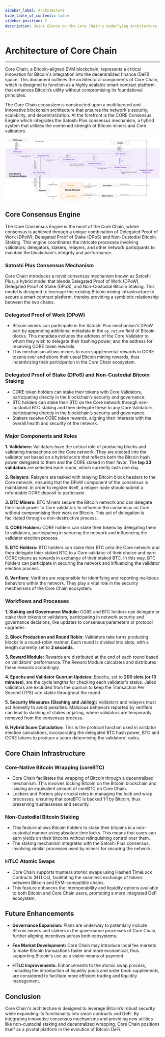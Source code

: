 ```yaml
---
sidebar_label: Architecture
hide_table_of_contents: false
sidebar_position: 2
description: Quick Glance on the Core Chain's Underlying Architecture
---
```


# Architecture of Core Chain
---

Core Chain, a Bitcoin-aligned EVM blockchain, represents a critical innovation for Bitcoin's integration into the decentralized finance (DeFi) space. This document outlines the architectural components of Core Chain, which is designed to function as a highly scalable smart contract platform that enhances Bitcoin’s utility without compromising its foundational principles.

The Core Chain ecosystem is constructed upon a multifaceted and innovative blockchain architecture that ensures the network's security, scalability, and decentralization. At the forefront is the CORE Consensus Engine which integrates the Satoshi Plus consensus mechanism, a hybrid system that utilizes the combined strength of Bitcoin miners and Core validators.


![component-diagram](../../../static/img/staoshi-plus/component-diagram.jpg)

## Core Consensus Engine
The Core Consensus Engine is the heart of the Core Chain, where consensus is achieved through a unique combination of Delegated Proof of Work (DPoW), Delegated Proof of Stake (DPoS) and Non-Custodial Bitcoin Staking. This engine coordinates the intricate processes involving validators, delegators, stakers, relayers, and other network participants to maintain the blockchain's integrity and performance.

### Satoshi Plus Consensus Mechanism

Core Chain introduces a novel consensus mechanism known as Satoshi Plus, a hybrid model that blends Delegated Proof of Work (DPoW), Delegated Proof of Stake (DPoS), and Non-Custodial Bitcoin Staking. This model is designed to leverage the existing Bitcoin mining infrastructure to secure a smart contract platform, thereby providing a symbiotic relationship between the two chains.

### Delegated Proof of Work (DPoW)
- Bitcoin miners can participate in the Satoshi Plus mechanism's DPoW part by appending additional metadata in the `op_return` field of Bitcoin blocks. This metadata includes the address of the Core Validator to whom they wish to delegate their hashing power, and the address for receiving CORE token rewards.
- This mechanism allows miners to earn supplemental rewards in CORE tokens over and above their usual Bitcoin mining rewards, thus incentivizing their participation in the Core Chain ecosystem.

### Delegated Proof of Stake (DPoS) and Non-Custodial Bitcoin Staking
- CORE token holders can stake their tokens with Core Validators, participating directly in the blockchain’s security and governance.
- BTC holders can stake their BTC on the Core network through non-custodial BTC staking and then delegate these to any Core Validators, participating directly in the blockchain’s security and governance.
- Stakers receive CORE token rewards, aligning their interests with the overall health and security of the network.


### Major Components and Roles 

**1. Validators:** Validators have the critical role of producing blocks and validating transactions on the Core network. They are elected into the validator set based on a hybrid score that reflects both the Bitcoin hash power delegated to them and the CORE staked in their favor. The **top 23 validators** are selected each round, which currently lasts one day.

**2. Relayers:** Relayers are tasked with relaying Bitcoin block headers to the Core network, ensuring that the DPoW component of the consensus is maintained. In order to register itself, a relayer node should submit a refundable CORE deposit to participate.

**3. BTC Miners:** BTC Miners secure the Bitcoin network and can delegate their hash power to Core validators to influence the consensus on Core without compromising their work on Bitcoin. This act of delegation is facilitated through a non-destructive process.

**4. CORE Holders:** CORE holders can stake their tokens by delegating them to validators, participating in securing the network and influencing the validator election process.

**5. BTC Holders:** BTC holders can stake thier BTC onto the Core network and then delegate thier staked BTC to a Core validator of their choice and earn CORE tokens as rewards in exchange of their staked BTC. In this way, BTC holders can participate in securing the network and influencing the validator election process.

**6. Verifiers:** Verifiers are responsible for identifying and reporting malicious behaviors within the network. They play a vital role in the security mechanisms of the Core Chain ecosystem.

### Workflows and Processes

**1. Staking and Governance Module:** CORE and BTC holders can delegate or stake their tokens to validators, participating in network security and governance decisions, like updates to consensus parameters or protocol upgrades.

**2. Block Production and Round Robin:** Validators take turns producing blocks in a round-robin manner. Each round is divided into slots, with a length currently set to **3 seconds**.

**3. Reward Module:** Rewards are distributed at the end of each round based on validators' performance. The Reward Module calculates and distributes these rewards accordingly.

**4. Epochs and Validator Quorum Updates:** Epochs, set to **200 slots (or 10 minutes)**, are the cycle lengths for checking each validator's status. Jailed validators are excluded from the quorum to keep the Transaction Per Second (TPS) rate stable throughout the round.

**5. Security Measures (Slashing and Jailing):** Validators and relayers must act honestly to avoid penalties. Malicious behaviors reported by verifiers can lead to slashing of stakes or jailing, where validators are temporarily removed from the consensus process.

**6. Hybrid Score Calculation:** This is the protocol function used in validator election calculations, incorporating the delegated BTC hash power, BTC and CORE tokens to produce a score determining the validators' ranks.


## Core Chain Infrastructure

### Core-Native Bitcoin Wrapping (coreBTC)
- Core Chain facilitates the wrapping of Bitcoin through a decentralized mechanism. This involves locking Bitcoin on the Bitcoin blockchain and issuing an equivalent amount of coreBTC on Core Chain.
- Lockers and Porters play crucial roles in managing the lock and wrap processes, ensuring that coreBTC is backed 1:1 by Bitcoin, thus preserving trustlessness and security.

### Non-Custodial Bitcoin Staking
- This feature allows Bitcoin holders to stake their bitcoins in a non-custodial manner using absolute time locks. This means that users can earn yields on their bitcoins without relinquishing control over them.
- The staking mechanism integrates with the Satoshi Plus consensus, involving similar processes used by miners for securing the network.

### HTLC Atomic Swaps
- Core Chain supports trustless atomic swaps using Hashed TimeLock Contracts (HTLCs), facilitating the seamless exchange of tokens between Bitcoin and EVM-compatible chains.
- This feature enhances the interoperability and liquidity options available to both Bitcoin and Core Chain users, promoting a more integrated DeFi ecosystem.

## Future Enhancements

* **Governance Expansion:** Plans are underway to potentially include Bitcoin miners and stakers in the governance processes of Core Chain, further aligning incentives across both ecosystems.

* **Fee Market Development:** Core Chain may introduce local fee markets to make Bitcoin transactions faster and more economical, thus supporting Bitcoin's use as a viable means of payment.

* **HTLC Improvements:** Enhancements to the atomic swap process, including the introduction of liquidity pools and order book supplements, are considered to facilitate more efficient trading and liquidity management.

## Conclusion

Core Chain's architecture is designed to leverage Bitcoin’s robust security while expanding its functionality into smart contracts and DeFi. By integrating innovative consensus mechanisms and providing new utilities like non-custodial staking and decentralized wrapping, Core Chain positions itself as a pivotal platform in the evolution of Bitcoin DeFi.